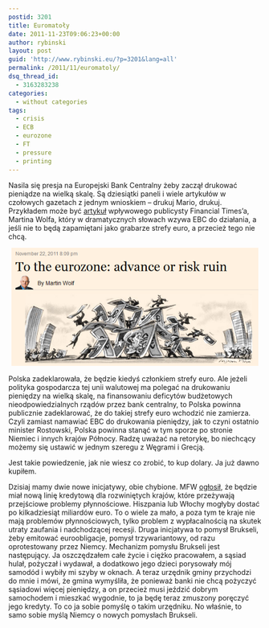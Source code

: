 ```yaml
---
postid: 3201
title: Euromatoły
date: 2011-11-23T09:06:23+00:00
author: rybinski
layout: post
guid: 'http://www.rybinski.eu/?p=3201&lang=all'
permalink: /2011/11/euromatoly/
dsq_thread_id:
  - 3163283238
categories:
  - without categories
tags:
  - crisis
  - ECB
  - eurozone
  - FT
  - pressure
  - printing
---
```

Nasila się presja na Europejski Bank Centralny żeby zaczął drukować pieniądze na wielką skalę. Są dziesiątki paneli i wiele artykułów w czołowych gazetach z jednym wnioskiem – drukuj Mario, drukuj. Przykładem może być [artykuł](http://www.ft.com/intl/cms/s/0/4dc988ca-14fd-11e1-a2a6-00144feabdc0.html) wpływowego publicysty Financial Times’a, Martina Wolfa, który w dramatycznych słowach wzywa EBC do działania, a jeśli nie to będą zapamiętani jako grabarze strefy euro, a przecież tego nie chcą.

<p style="text-align: center;">
  <img class="aligncenter size-full wp-image-3203" title="Wolf_Merkel_picture_house_of_cards" src="/uploads/Wolf_Merkel_picture_house_of_cards.png" alt="Wolf_Merkel_picture_house_of_cards" width="492" height="235" />
</p>

Polska zadeklarowała, że będzie kiedyś członkiem strefy euro. Ale jeżeli polityka gospodarcza tej unii walutowej ma polegać na drukowaniu pieniędzy na wielką skalę, na finansowaniu deficytów budżetowych nieodpowiedzialnych rządów przez bank centralny, to Polska powinna publicznie zadeklarować, że do takiej strefy euro wchodzić nie zamierza. Czyli zamiast namawiać EBC do drukowania pieniędzy, jak to czyni ostatnio minister Rostowski, Polska powinna stanąć w tym sporze po stronie Niemiec i innych krajów Północy. Radzę uważać na retorykę, bo niechcący możemy się ustawić w jednym szeregu z Węgrami i Grecją.

Jest takie powiedzenie, jak nie wiesz co zrobić, to kup dolary. Ja już dawno kupiłem.

Dzisiaj mamy dwie nowe inicjatywy, obie chybione. MFW [ogłosił](http://www.imf.org/external/np/sec/pr/2011/pr11424.htm), że będzie miał nową linię kredytową dla rozwiniętych krajów, które przeżywają przejściowe problemy płynnościowe. Hiszpania lub Włochy mogłyby dostać po kilkadziesiąt miliardów euro. To o wiele za mało, a poza tym te kraje nie mają problemów płynnościowych, tylko problem z wypłacalnością na skutek utraty zaufania i nadchodzącej recesji. Druga inicjatywa to pomysł Brukseli, żeby emitować euroobligacje, pomysł trzywariantowy, od razu oprotestowany przez Niemcy. Mechanizm pomysłu Brukseli jest następujący. Ja oszczędzałem całe życie i ciężko pracowałem, a sąsiad hulał, pożyczał i wydawał, a dodatkowo jego dzieci porysowały mój samodód i wybiły mi szyby w oknach. A teraz urzędnik gminy przychodzi do mnie i mówi, że gmina wymyśliła, że ponieważ banki nie chcą pożyczyć sąsiadowi więcej pieniędzy, a on przecież musi jeździć dobrym samochodem i mieszkać wygodnie, to ja będę teraz zmuszony poręczyć jego kredyty. To co ja sobie pomyślę o takim urzędniku. No właśnie, to samo sobie myślą Niemcy o nowych pomysłach Brukseli.
